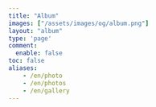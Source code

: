 ```yaml
---
title: "Album"
images: ["/assets/images/og/album.png"]
layout: "album"
type: 'page'
comment: 
  enable: false
toc: false
aliases:
    - /en/photo
    - /en/photos
    - /en/gallery
---
```

